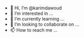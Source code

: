 - 👋 Hi, I’m @karimdawoud
- 👀 I’m interested in ...
- 🌱 I’m currently learning ...
- 💞️ I’m looking to collaborate on ...
- 📫 How to reach me ...

<!---
karimdawoud/karimdawoud is a ✨ special ✨ repository because its `README.md` (this file) appears on your GitHub profile.
You can click the Preview link to take a look at your changes.
--->

